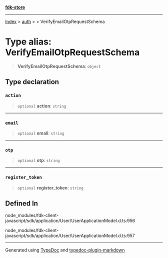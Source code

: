 [**fdk-store**](../../../README.md)
***

[Index](../../../API.md) > [auth](../../README.md) > [<internal>](../README.md) > VerifyEmailOtpRequestSchema

# Type alias: VerifyEmailOtpRequestSchema

> **VerifyEmailOtpRequestSchema**: `object`

## Type declaration

### `action`

> `optional` **action**: `string`

***

### `email`

> `optional` **email**: `string`

***

### `otp`

> `optional` **otp**: `string`

***

### `register_token`

> `optional` **register\_token**: `string`

## Defined In

node\_modules/fdk-client-javascript/sdk/application/User/UserApplicationModel.d.ts:956

node\_modules/fdk-client-javascript/sdk/application/User/UserApplicationModel.d.ts:957

***
Generated using [TypeDoc](https://typedoc.org/) and [typedoc-plugin-markdown](https://www.npmjs.com/package/typedoc-plugin-markdown)
